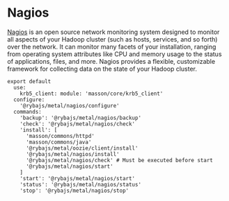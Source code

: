 
# Nagios

[Nagios][hdp] is an open source network monitoring system designed to monitor 
all aspects of your Hadoop cluster (such as hosts, services, and so forth) over 
the network. It can monitor many facets of your installation, ranging from 
operating system attributes like CPU and memory usage to the status of 
applications, files, and more. Nagios provides a flexible, customizable 
framework for collecting data on the state of your Hadoop cluster.

    export default
      use:
        krb5_client: module: 'masson/core/krb5_client'
      configure:
        '@rybajs/metal/nagios/configure'
      commands:
        'backup': '@rybajs/metal/nagios/backup'
        'check': '@rybajs/metal/nagios/check'
        'install': [
          'masson/commons/httpd'
          'masson/commons/java'
          '@rybajs/metal/oozie/client/install'
          '@rybajs/metal/nagios/install'
          '@rybajs/metal/nagios/check' # Must be executed before start
          '@rybajs/metal/nagios/start'
        ]
        'start': '@rybajs/metal/nagios/start'
        'status': '@rybajs/metal/nagios/status'
        'stop': '@rybajs/metal/nagios/stop'

[hdp]: http://docs.hortonworks.com/HDPDocuments/HDP1/HDP-1.2.1/bk_Monitoring_Hadoop_Book/content/monitor-chap3-1.html
